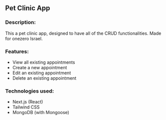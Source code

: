 ## Pet Clinic App

### Description:
This a pet clinic app, designed to have all of the CRUD functionalities. Made for onezero Israel.

### Features:
* View all existing appointments
* Create a new appointment
* Edit an existing appointment
* Delete an existing appointment

### Technologies used:
* Next.js (React)
* Tailwind CSS
* MongoDB (with Mongoose)
